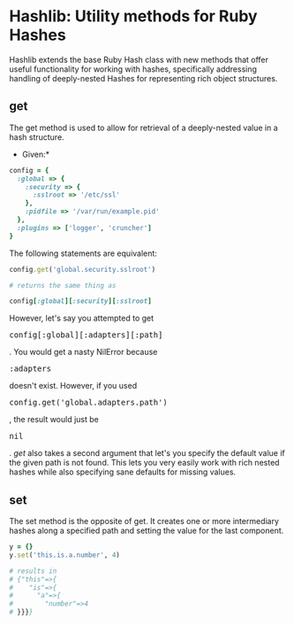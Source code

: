 Hashlib: Utility methods for Ruby Hashes
========================================

Hashlib extends the base Ruby Hash class with new methods that offer useful functionality for working with hashes, specifically addressing handling of deeply-nested Hashes for representing rich object structures.

get
---

The get method is used to allow for retrieval of a deeply-nested value in a hash structure.

* Given:*
```ruby
config = {
  :global => {
    :security => {
      :sslroot => '/etc/ssl'
    },
    :pidfile => '/var/run/example.pid'
  },
  :plugins => ['logger', 'cruncher']
}
```

The following statements are equivalent:

```ruby
config.get('global.security.sslroot')

# returns the same thing as

config[:global][:security][:sslroot]
```

However, let's say you attempted to get <pre>config[:global][:adapters][:path]</pre>.  You would get a nasty NilError because <pre>:adapters</pre> doesn't exist.  However, if you used <pre>config.get('global.adapters.path')</pre>, the result would just be <pre>nil</pre>.  _get_ also takes a second argument that let's you specify the default value if the given path is not found.  This lets you very easily work with rich nested hashes while also specifying sane defaults for missing values.


set
---

The set method is the opposite of get.  It creates one or more intermediary hashes along a specified path and setting the value for the last component.

```ruby
y = {}
y.set('this.is.a.number', 4)

# results in
# {"this"=>{
#    "is"=>{
#      "a"=>{
#        "number"=>4
# }}}}

```
